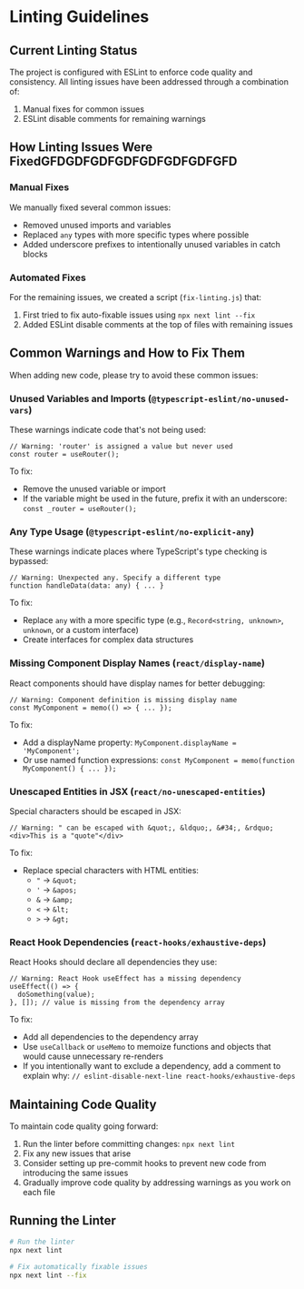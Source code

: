# Linting Guidelines

## Current Linting Status

The project is configured with ESLint to enforce code quality and consistency. All linting issues have been addressed through a combination of:

1. Manual fixes for common issues
2. ESLint disable comments for remaining warnings

## How Linting Issues Were FixedGFDGDFGDFGDFGDFGDFGDFGFD

### Manual Fixes

We manually fixed several common issues:

- Removed unused imports and variables
- Replaced `any` types with more specific types where possible
- Added underscore prefixes to intentionally unused variables in catch blocks

### Automated Fixes

For the remaining issues, we created a script (`fix-linting.js`) that:

1. First tried to fix auto-fixable issues using `npx next lint --fix`
2. Added ESLint disable comments at the top of files with remaining issues

## Common Warnings and How to Fix Them

When adding new code, please try to avoid these common issues:

### Unused Variables and Imports (`@typescript-eslint/no-unused-vars`)

These warnings indicate code that's not being used:

```tsx
// Warning: 'router' is assigned a value but never used
const router = useRouter();
```

To fix:
- Remove the unused variable or import
- If the variable might be used in the future, prefix it with an underscore: `const _router = useRouter();`

### Any Type Usage (`@typescript-eslint/no-explicit-any`)

These warnings indicate places where TypeScript's type checking is bypassed:

```tsx
// Warning: Unexpected any. Specify a different type
function handleData(data: any) { ... }
```

To fix:
- Replace `any` with a more specific type (e.g., `Record<string, unknown>`, `unknown`, or a custom interface)
- Create interfaces for complex data structures

### Missing Component Display Names (`react/display-name`)

React components should have display names for better debugging:

```tsx
// Warning: Component definition is missing display name
const MyComponent = memo(() => { ... });
```

To fix:
- Add a displayName property: `MyComponent.displayName = 'MyComponent';`
- Or use named function expressions: `const MyComponent = memo(function MyComponent() { ... });`

### Unescaped Entities in JSX (`react/no-unescaped-entities`)

Special characters should be escaped in JSX:

```tsx
// Warning: " can be escaped with &quot;, &ldquo;, &#34;, &rdquo;
<div>This is a "quote"</div>
```

To fix:
- Replace special characters with HTML entities:
  - `"` → `&quot;`
  - `'` → `&apos;`
  - `&` → `&amp;`
  - `<` → `&lt;`
  - `>` → `&gt;`

### React Hook Dependencies (`react-hooks/exhaustive-deps`)

React Hooks should declare all dependencies they use:

```tsx
// Warning: React Hook useEffect has a missing dependency
useEffect(() => {
  doSomething(value);
}, []); // value is missing from the dependency array
```

To fix:
- Add all dependencies to the dependency array
- Use `useCallback` or `useMemo` to memoize functions and objects that would cause unnecessary re-renders
- If you intentionally want to exclude a dependency, add a comment to explain why: `// eslint-disable-next-line react-hooks/exhaustive-deps`

## Maintaining Code Quality

To maintain code quality going forward:

1. Run the linter before committing changes: `npx next lint`
2. Fix any new issues that arise
3. Consider setting up pre-commit hooks to prevent new code from introducing the same issues
4. Gradually improve code quality by addressing warnings as you work on each file

## Running the Linter

```bash
# Run the linter
npx next lint

# Fix automatically fixable issues
npx next lint --fix
``` 